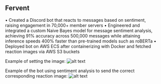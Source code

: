 ## Fervent

• Created a Discord bot that reacts to messages based on sentiment, raising engagement in 70,000+ member servers
• Engineered and integrated a custom Naive Bayes model for message sentiment analysis, achieving 91% accuracy
across 500,000 messages while attaining inference speeds 400% faster than pre-trained models such as roBERTa
• Deployed bot on AWS ECS after containerizing with Docker and fetched reaction images via AWS S3 buckets

Example of setting the image:
![alt text](https://raw.githubusercontent.com/kevxemail/optimal-train-routes/main/example1.png)

Example of the bot using sentiment analysis to send the correct corresponding reaction image:
![alt text](https://raw.githubusercontent.com/kevxemail/optimal-train-routes/main/example2.png)
